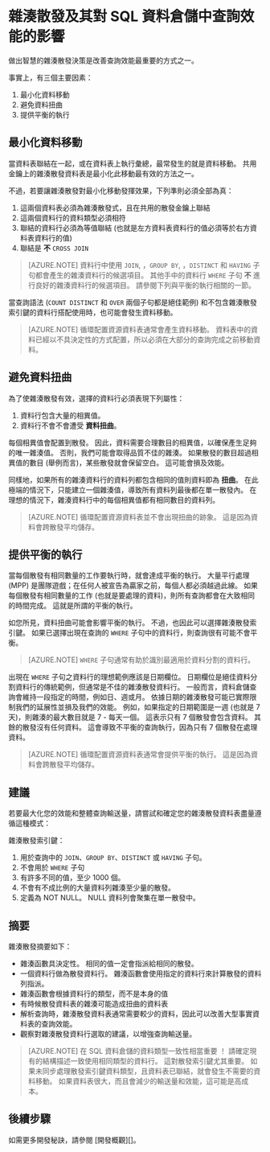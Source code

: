 <properties
   pageTitle="雜湊散發及其對 SQL 資料倉儲中查詢效能的影響 | Microsoft Azure"
   description="了解雜湊散發資料表，以及它們如何影響 Azure SQL 資料倉儲中的查詢效能，以開發解決方案。"
   services="sql-data-warehouse"
   documentationCenter="NA"
   authors="jrowlandjones"
   manager="barbkess"
   editor=""/>

<tags
   ms.service="sql-data-warehouse"
   ms.devlang="NA"
   ms.topic="article"
   ms.tgt_pltfrm="NA"
   ms.workload="data-services"
   ms.date="09/22/2015"
   ms.author="JRJ@BigBangData.co.uk;barbkess"/>

# 雜湊散發及其對 SQL 資料倉儲中查詢效能的影響

做出智慧的雜湊散發決策是改善查詢效能最重要的方式之一。  

事實上，有三個主要因素：

1. 最小化資料移動
2. 避免資料扭曲
3. 提供平衡的執行

## 最小化資料移動
當資料表聯結在一起，或在資料表上執行彙總，最常發生的就是資料移動。 共用金鑰上的雜湊散發資料表是最小化此移動最有效的方法之一。

不過，若要讓雜湊散發對最小化移動發揮效果，下列準則必須全部為真：

1. 這兩個資料表必須為雜湊散發式，且在共用的散發金鑰上聯結
2. 這兩個資料行的資料類型必須相符
3. 聯結的資料行必須為等值聯結 (也就是左方資料表資料行的值必須等於右方資料表資料行的值)
4. 聯結是 **不**  `CROSS JOIN`

> [AZURE.NOTE] 資料行中使用 `JOIN`, ，`GROUP BY`, ，`DISTINCT` 和 `HAVING` 子句都會產生的雜湊資料行的候選項目。 其他手中的資料行 `WHERE` 子句 **不** 進行良好的雜湊資料行的候選項目。 請參閱下列與平衡的執行相關的一節。

當查詢語法 (`COUNT DISTINCT` 和 `OVER` 兩個子句都是絕佳範例) 和不包含雜湊散發索引鍵的資料行搭配使用時，也可能會發生資料移動。

> [AZURE.NOTE] 循環配置資源資料表通常會產生資料移動。 資料表中的資料已經以不具決定性的方式配置，所以必須在大部分的查詢完成之前移動資料。

## 避免資料扭曲
為了使雜湊散發有效，選擇的資料行必須表現下列屬性：

1. 資料行包含大量的相異值。
2. 資料行不會不會遭受 **資料扭曲**。

每個相異值會配置到散發。 因此，資料需要合理數目的相異值，以確保產生足夠的唯一雜湊值。 否則，我們可能會取得品質不佳的雜湊。 如果散發的數目超過相異值的數目 (舉例而言)，某些散發就會保留空白。 這可能會損及效能。

同樣地，如果所有的雜湊資料行的資料列都包含相同的值則資料即為 **扭曲**。 在此極端的情況下，只能建立一個雜湊值，導致所有資料列最後都在單一散發內。 在理想的情況下，雜湊資料行中的每個相異值都有相同數目的資料列。

> [AZURE.NOTE] 循環配置資源資料表並不會出現扭曲的跡象。 這是因為資料會跨散發平均儲存。

## 提供平衡的執行
當每個散發有相同數量的工作要執行時，就會達成平衡的執行。 大量平行處理 (MPP) 是團隊遊戲；在任何人被宣告為贏家之前，每個人都必須越過此線。 如果每個散發有相同數量的工作 (也就是要處理的資料)，則所有查詢都會在大致相同的時間完成。 這就是所謂的平衡的執行。

如您所見，資料扭曲可能會影響平衡的執行。 不過，也因此可以選擇雜湊散發索引鍵。 如果已選擇出現在查詢的 `WHERE` 子句中的資料行，則查詢很有可能不會平衡。  

> [AZURE.NOTE]  `WHERE` 子句通常有助於識別最適用於資料分割的資料行。

出現在 `WHERE` 子句之資料行的理想範例應該是日期欄位。  日期欄位是絕佳資料分割資料行的傳統範例，但通常是不佳的雜湊散發資料行。 一般而言，資料倉儲查詢會維持一段指定的時間，例如日、週或月。 依據日期的雜湊散發可能已實際限制我們的延展性並損及我們的效能。 例如，如果指定的日期範圍是一週 (也就是 7 天)，則雜湊的最大數目就是 7 - 每天一個。 這表示只有 7 個散發會包含資料。 其餘的散發沒有任何資料。 這會導致不平衡的查詢執行，因為只有 7 個散發在處理資料。

> [AZURE.NOTE] 循環配置資源資料表通常會提供平衡的執行。 這是因為資料會跨散發平均儲存。

## 建議
若要最大化您的效能和整體查詢輸送量，請嘗試和確定您的雜湊散發資料表盡量遵循這種模式：

雜湊散發索引鍵：

1. 用於查詢中的 `JOIN`、`GROUP BY`、`DISTINCT` 或 `HAVING` 子句。
2. 不會用於 `WHERE` 子句
3. 有許多不同的值，至少 1000 個。
4. 不會有不成比例的大量資料列雜湊至少量的散發。
5. 定義為 NOT NULL。 NULL 資料列會聚集在單一散發中。

## 摘要

雜湊散發摘要如下：

- 雜湊函數具決定性。 相同的值一定會指派給相同的散發。
- 一個資料行做為散發資料行。 雜湊函數會使用指定的資料行來計算散發的資料列指派。
- 雜湊函數會根據資料行的類型，而不是本身的值
- 有時候散發資料表的雜湊可能造成扭曲的資料表
- 解析查詢時，雜湊散發資料表通常需要較少的資料，因此可以改善大型事實資料表的查詢效能。
- 觀察對雜湊散發資料行選取的建議，以增強查詢輸送量。

> [AZURE.NOTE] 在 SQL 資料倉儲的資料類型一致性相當重要 ！ 請確定現有的結構描述一致使用相同類型的資料行。 這對散發索引鍵尤其重要。 如果未同步處理散發索引鍵資料類型，且資料表已聯結，就會發生不需要的資料移動。 如果資料表很大，而且會減少的輸送量和效能，這可能是高成本。


## 後續步驟
如需更多開發秘訣，請參閱 [開發概觀][]。

<!--Image references-->

<!--Article references-->
[development overview]: sql-data-warehouse-overview-develop.md

<!--MSDN references-->

<!--Other Web references-->


